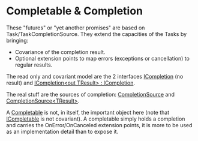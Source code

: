 # Completable & Completion

These "futures" or "yet another promises" are based on Task/TaskCompletionSource. They extend the capacities of the
Tasks by bringing:

- Covariance of the completion result.
- Optional extension points to map errors (exceptions or cancellation) to regular results.

The read only and covariant model are the 2 interfaces [ICompletion](ICompletion.cs) (no result) and
[ICompletion&lt;out TResult&gt; : ICompletion](ICompletionT.cs).

The real stuff are the sources of completion: [CompletionSource](CompletionSource.cs)
and [CompletionSource&lt;TResult&gt;](CompletionSourceT.cs).

A [Completable](ICompletable.cs) is not, in itself, the important object here (note that [ICompletable<TResult>](ICompletableT.cs)
is not covariant). A completable simply holds a completion and carries the OnError/OnCanceled extension points,
it is more to be used as an implementation detail than to expose it.


